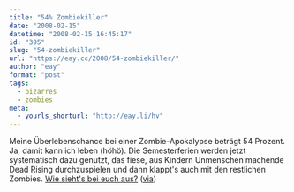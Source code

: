 ```yaml
---
title: "54% Zombiekiller"
date: "2008-02-15"
datetime: "2008-02-15 16:45:17"
id: "395"
slug: "54-zombiekiller"
url: "https://eay.cc/2008/54-zombiekiller/"
author: "eay"
format: "post"
tags:
  - bizarres
  - zombies
meta:
  - yourls_shorturl: "http://eay.li/hv"
---
```


Meine Überlebenschance bei einer Zombie-Apokalypse beträgt 54 Prozent. Ja, damit kann ich leben (höhö). Die Semesterferien werden jetzt systematisch dazu genutzt, das fiese, aus Kindern Unmenschen machende Dead Rising durchzuspielen und dann klappt's auch mit den restlichen Zombies. [Wie sieht's bei euch aus?](http://www.justsayhi.com/bb/zombie) ([via](http://www.fuenf-filmfreunde.de/2008/02/15/uberlebst-du-einen-zombieangriff/))
